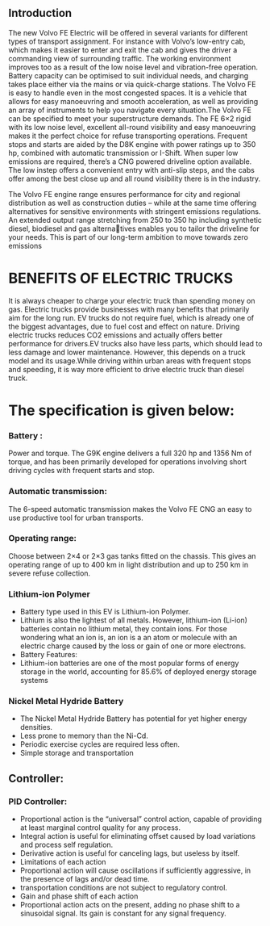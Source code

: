 
## Introduction
The new Volvo FE Electric will be offered in several variants for different types of transport 
assignment. For instance with Volvo’s low-entry cab, which makes it easier to enter and exit the cab 
and gives the driver a commanding view of surrounding traffic. The working environment improves 
too as a result of the low noise level and vibration-free operation. Battery capacity can be optimised 
to suit individual needs, and charging takes place either via the mains or via quick-charge stations.
The Volvo FE is easy to handle even in 
the most congested spaces. It is a vehicle that allows for easy manoeuvring and 
smooth acceleration, as well as providing 
an array of instruments to help you navigate every situation.The Volvo FE can be specified to meet 
your superstructure demands. The FE 6×2 rigid with its low noise level, excellent all-round visibility and 
easy manoeuvring makes it the perfect choice for refuse transporting operations. Frequent stops and starts 
are aided by the D8K engine with power ratings up to 350 hp, combined with automatic transmission or 
I-Shift. When super low emissions are required, there’s a CNG powered driveline option available. The low 
instep offers a convenient entry with anti-slip steps, and the cabs offer among the best close up and all round visibility there is in the industry.

The Volvo FE engine range ensures 
performance for city and regional distribution as well as construction duties – while at the same time 
offering alternatives for sensitive environments with stringent emissions regulations. An extended 
output range stretching from 250 to 350 hp including synthetic diesel, biodiesel and gas alternatives enables you to tailor the driveline for your needs. This is part of our long-term ambition to move 
towards zero emissions

# BENEFITS OF ELECTRIC TRUCKS

It is always cheaper to charge your electric truck than spending money on gas. Electric trucks provide businesses with many benefits that primarily aim for the long run.
EV trucks do not require fuel, which is already one of the biggest advantages, due to fuel cost and effect on nature.
Driving electric trucks reduces CO2 emissions and actually offers better performance for drivers.EV trucks also have less parts, which should lead to less damage and lower maintenance. 
However, this depends on a truck model and its usage.While driving within urban areas with frequent stops and speeding, it is way more efficient to drive electric truck than diesel truck.
# The specification is given below:

### Battery :
Power and torque.
The G9K engine delivers a full 320 hp 
and 1356 Nm of torque, and has been 
primarily developed for operations 
involving short driving cycles with frequent starts and stop.
### Automatic transmission:
The 6-speed automatic transmission 
makes the Volvo FE CNG an easy to use 
productive tool for urban transports.
### Operating range:
Choose between 2×4 or 2×3 gas tanks 
fitted on the chassis. This gives an 
operating range of up to 400 km in light 
distribution and up to 250 km in severe 
refuse collection.

### Lithium-ion Polymer
-	Battery type used in this EV is Lithium-ion Polymer. 
-	Lithium is also the lightest of all metals. However, lithium-ion (Li-ion) batteries contain no lithium metal, they contain ions. For those wondering what an ion is, an ion is a an atom or molecule with an electric charge caused by the loss or gain of one or more electrons.
-	Battery Features:
-	Lithium-ion batteries are one of the most popular forms of energy storage in the world, accounting for 85.6% of deployed energy storage systems

###  Nickel Metal Hydride Battery
- The Nickel Metal Hydride Battery has potential for yet higher energy densities. 
- Less prone to memory than the Ni-Cd.
-  Periodic exercise cycles are required less often. 
-  Simple storage and transportation
## Controller:
### PID Controller:
- Proportional action is the “universal” control action, capable of providing at least marginal control quality for any process.
- Integral action is useful for eliminating offset caused by load variations and process self regulation.
- Derivative action is useful for canceling lags, but useless by itself.
- Limitations of each action
- Proportional action will cause oscillations if sufficiently aggressive, in the presence of lags and/or dead time.
-  transportation conditions are not subject to regulatory control.
-  Gain and phase shift of each action
-  Proportional action acts on the present, adding no phase shift to a sinusoidal signal. Its gain is constant for any signal frequency.
